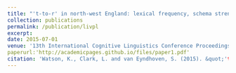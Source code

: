 ```yaml
---
title: "'t-to-r' in north-west England: lexical frequency, schema strength and transitional probability"
collection: publications
permalink: /publication/livpl
excerpt:
date: 2015-07-01
venue: '13th International Cognitive Linguistics Conference Proceedings'
paperurl:'http://academicpages.github.io/files/paper1.pdf'
citation: 'Watson, K., Clark, L. and van Eyndhoven, S. (2015). &quot;'t-to-r' in north-west England: lexical frequency, schema strength and transitional probability.&quot; <i>13th International Cognitive Linguistics Conference Proceedings</i>. Newcastle, UK: 20-25 July 2015.'
---
```

